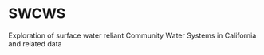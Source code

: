 # SWCWS
Exploration of surface water reliant Community Water Systems in California and related data
